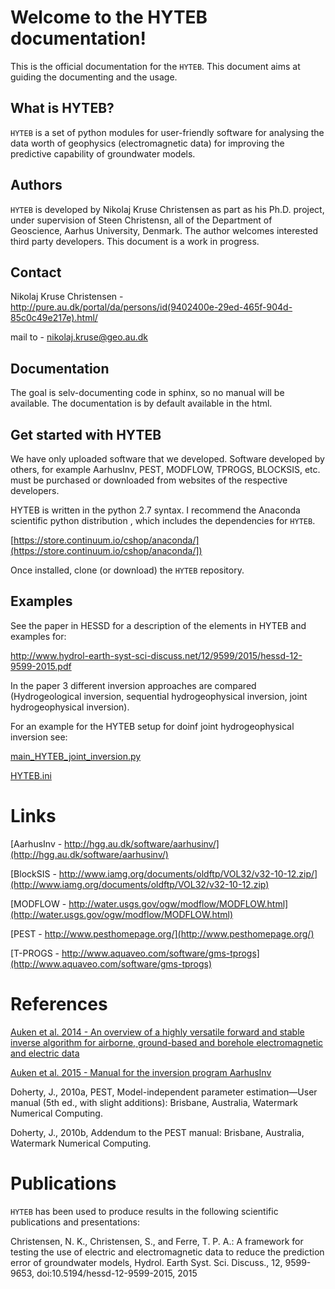 Welcome to the HYTEB documentation!
=================================
This is the official documentation for the ``HYTEB``.
This document aims at guiding the documenting and the usage.

What is HYTEB?
--------------
``HYTEB`` is a set of python modules for user-friendly software for analysing the data worth of geophysics (electromagnetic data) for improving the predictive capability of groundwater models.

Authors
-------
``HYTEB`` is developed by Nikolaj Kruse Christensen as part as his Ph.D. project, under
supervision of Steen Christensn, all of the Department
of Geoscience, Aarhus University, Denmark. The author welcomes interested third
party developers. This document is a work in progress.

Contact
-------
Nikolaj Kruse Christensen - http://pure.au.dk/portal/da/persons/id(9402400e-29ed-465f-904d-85c0c49e217e).html/ 

mail to - nikolaj.kruse@geo.au.dk

Documentation
-------------
The goal is selv-documenting code in sphinx, so no manual will be available.
The documentation is by default available in the html.


Get started with HYTEB
----------------------
We have only uploaded software that we developed. Software developed by others, for example AarhusInv, PEST, MODFLOW, TPROGS, BLOCKSIS, etc. must be purchased or downloaded from websites of the respective developers.

HYTEB is written in the python 2.7 syntax.
I recommend the Anaconda scientific python distribution , which includes the dependencies for ``HYTEB``. 

[https://store.continuum.io/cshop/anaconda/](https://store.continuum.io/cshop/anaconda/])

Once installed, clone (or download) the ``HYTEB`` repository. 

Examples
--------

See the paper in HESSD for a description of the elements in HYTEB and examples for:

http://www.hydrol-earth-syst-sci-discuss.net/12/9599/2015/hessd-12-9599-2015.pdf

In the paper 3 different inversion approaches are compared (Hydrogeological inversion, sequential hydrogeophysical inversion, joint hydrogeophysical inversion). 

For an example for the HYTEB setup for doinf joint hydrogeophysical inversion see:

[main_HYTEB_joint_inversion.py](https://github.com/Nikolaj-KC/HYTEB/blob/master/main_HYTEB_joint_inversion.py) 

[HYTEB.ini](https://github.com/Nikolaj-KC/HYTEB/blob/master/HYTEB.ini)


Links
=====
[AarhusInv - http://hgg.au.dk/software/aarhusinv/](http://hgg.au.dk/software/aarhusinv/)

[BlockSIS - http://www.iamg.org/documents/oldftp/VOL32/v32-10-12.zip/](http://www.iamg.org/documents/oldftp/VOL32/v32-10-12.zip)

[MODFLOW - http://water.usgs.gov/ogw/modflow/MODFLOW.html](http://water.usgs.gov/ogw/modflow/MODFLOW.html)

[PEST - http://www.pesthomepage.org/](http://www.pesthomepage.org/)

[T-PROGS - http://www.aquaveo.com/software/gms-tprogs](http://www.aquaveo.com/software/gms-tprogs)

References
==========
[Auken et al. 2014 - An overview of a highly versatile forward and stable inverse algorithm for airborne, ground-based and borehole electromagnetic and electric data](http://hgg.au.dk/fileadmin/www.gfs.au.dk/AUKEN2014D.pdf)

[Auken et al. 2015 - Manual for the inversion program AarhusInv](http://www.hgg.geo.au.dk/HGGsoftware/em1dinv/em1dinv_manual.pdf)

Doherty, J., 2010a, PEST, Model-independent parameter estimation—User manual (5th ed., with slight additions):
Brisbane, Australia, Watermark Numerical Computing.

Doherty, J., 2010b, Addendum to the PEST manual: Brisbane, Australia, Watermark Numerical Computing.



Publications
============
``HYTEB`` has been used to produce results in the following scientific
publications and presentations:

Christensen, N. K., Christensen, S., and Ferre, T. P. A.: A framework for testing the use of electric and electromagnetic data to reduce the prediction error of groundwater models, Hydrol. Earth Syst. Sci. Discuss., 12, 9599-9653, doi:10.5194/hessd-12-9599-2015, 2015
